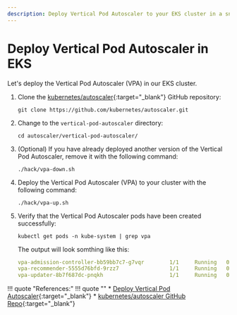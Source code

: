 ```yaml
---
description: Deploy Vertical Pod Autoscaler to your EKS cluster in a snap! Our guide makes it easy. Optimize your apps with no fuss. Get started now!
---
```


# Deploy Vertical Pod Autoscaler in EKS

Let's deploy the Vertical Pod Autoscaler (VPA) in our EKS cluster.

1. Clone the [kubernetes/autoscaler]{:target="_blank"} GitHub repository:

    ```
    git clone https://github.com/kubernetes/autoscaler.git
    ```


2. Change to the `vertical-pod-autoscaler` directory:

    ```
    cd autoscaler/vertical-pod-autoscaler/
    ```


3. (Optional) If you have already deployed another version of the Vertical Pod Autoscaler, remove it with the following command:

    ```
    ./hack/vpa-down.sh
    ```


4. Deploy the Vertical Pod Autoscaler (VPA) to your cluster with the following command: 

    ```
    ./hack/vpa-up.sh
    ```


5. Verify that the Vertical Pod Autoscaler pods have been created successfully:

    ```
    kubectl get pods -n kube-system | grep vpa
    ```

    The output will look somthing like this:

    ```yaml
    vpa-admission-controller-bb59bb7c7-g7vqr        1/1     Running   0              8s
    vpa-recommender-5555d76bfd-9rzz7                1/1     Running   0              11s
    vpa-updater-8b7f687dc-pnqkh                     1/1     Running   0              13s
    ```



!!! quote "References:"
    !!! quote ""
        * [Deploy Vertical Pod Autoscaler]{:target="_blank"}
        * [kubernetes/autoscaler GitHub Repo]{:target="_blank"}

<!-- Hyperlinks -->
[Deploy Vertical Pod Autoscaler]: https://docs.aws.amazon.com/eks/latest/userguide/vertical-pod-autoscaler.html
[kubernetes/autoscaler GitHub Repo]: https://github.com/kubernetes/autoscaler/tree/master
[kubernetes/autoscaler]: https://github.com/kubernetes/autoscaler/tree/master